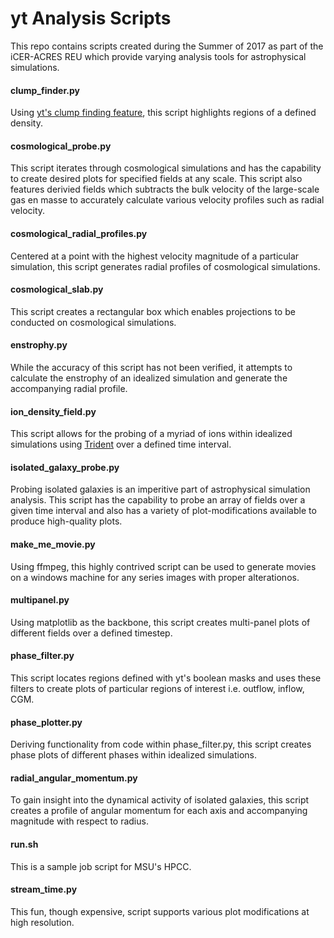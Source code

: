 # yt Analysis Scripts
This repo contains scripts created during the Summer of 2017 as part of the iCER-ACRES REU which provide varying analysis tools for astrophysical simulations.


#### clump_finder.py
Using [yt's clump finding feature](http://yt-project.org/doc/analyzing/analysis_modules/clump_finding.html), this script highlights regions of a defined density.


#### cosmological_probe.py
This script iterates through cosmological simulations and has the capability to create desired plots for specified fields at any scale. This script also features derivied fields which subtracts the bulk velocity of the large-scale gas en masse to accurately calculate various velocity profiles such as radial velocity.


#### cosmological_radial_profiles.py
Centered at a point with the highest velocity magnitude of a particular simulation, this script generates radial profiles of cosmological simulations.


#### cosmological_slab.py
This script creates a rectangular box which enables projections to be conducted on cosmological simulations.


#### enstrophy.py
While the accuracy of this script has not been verified, it attempts to calculate the enstrophy of an idealized simulation and generate the accompanying radial profile.


#### ion_density_field.py
This script allows for the probing of a myriad of ions within idealized simulations using [Trident](http://trident-project.org/) over a defined time interval.


#### isolated_galaxy_probe.py
Probing isolated galaxies is an imperitive part of astrophysical simulation analysis. This script has the capability to probe an array of fields over a given time interval and also has a variety of plot-modifications available to produce high-quality plots.


#### make_me_movie.py
Using ffmpeg, this highly contrived script can be used to generate movies on a windows machine for any series images with proper alterationos.

#### multipanel.py
Using matplotlib as the backbone, this script creates multi-panel plots of different fields over a defined timestep.

#### phase_filter.py
This script locates regions defined with yt's boolean masks and uses these filters to create plots of particular regions of interest i.e. outflow, inflow, CGM.


#### phase_plotter.py
Deriving functionality from code within phase_filter.py, this script creates phase plots of different phases within idealized simulations.


#### radial_angular_momentum.py
To gain insight into the dynamical activity of isolated galaxies, this script creates a profile of angular momentum for each axis and accompanying magnitude with respect to radius.


#### run.sh
This is a sample job script for MSU's HPCC.


#### stream_time.py
This fun, though expensive, script supports various plot modifications at high resolution.
